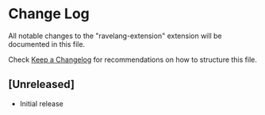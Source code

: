 # Change Log

All notable changes to the "ravelang-extension" extension will be documented in this file.

Check [Keep a Changelog](http://keepachangelog.com/) for recommendations on how to structure this file.

## [Unreleased]

- Initial release